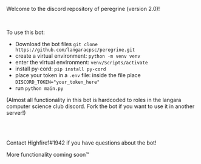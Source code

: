 Welcome to the discord repository of peregrine (version 2.0)!

<br/>

To use this bot:
- Download the bot files `git clone https://github.com/langaracpsc/peregrine.git`
- create a virtual environment: `python -m venv venv`
- enter the virtual environment: `venv/Scripts/activate`
- install py-cord: `pip install py-cord`
- place your token in a `.env` file: inside the file place `DISCORD_TOKEN="your_token_here"`
- run `python main.py`

(Almost all functionality in this bot is hardcoded to roles in the langara computer science club discord. Fork the bot if you want to use it in another server!)

<br/>
<br/>

Contact Highfire1#1942 if you have questions about the bot!

More functionality coming soon™️
